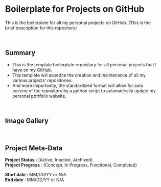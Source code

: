 # Boilerplate for Projects on GitHub

This is the boilerplate for all my personal projects on GitHub. (This is the brief description for this repository)

<br>

## Summary
 - This is the template boilerplate repository for all personal projects that I have on my GitHub. 
 - This template will expedite the creation and maintenance of all my various projects' repositories.
 - And more importantly, the standardized format will allow for auto parsing of the repository by a python script to automatically update my personal portfolio website.  

<br>

## Image Gallery

<!-- ![Image Alt Text](/image_gallery/image_name.extension) -->


<br>

## Project Meta-Data

**Project Status** : (Active, Inactive, Archived)  
**Project Progress** : (Concept, In Progress, Functional, Completed)

**Start date** : MM/DD/YY or N/A  
**End date** : MM/DD/YY or N/A  
